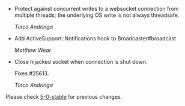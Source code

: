 *   Protect against concurrent writes to a websocket connection from
    multiple threads; the underlying OS write is not always threadsafe.

    *Tinco Andringa*

*   Add ActiveSupport::Notifications hook to Broadcaster#broadcast

    *Matthew Wear*

*   Close hijacked socket when connection is shut down.

    Fixes #25613.

    *Tinco Andringa*


Please check [5-0-stable](https://github.com/rails/rails/blob/5-0-stable/actioncable/CHANGELOG.md) for previous changes.
